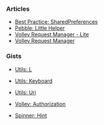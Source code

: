 ### Articles

- [Best Practice: SharedPreferences][1]
- [Pebble: Little Helper][2]
- [Volley Request Manager - Lite][3]
- [Volley Request Manager][4]

### Gists

- [Utils: L][5]
- [Utils: Keyboard][6]
- [Utils: Uri][7]
- [Volley: Authorization][8]
- [Spinner: Hint][9]
 


  [1]: https://github.com/yakivmospan/yakivmospan/blob/master/articles/android/best%20practice/Best%20Practice.%20SharedPreferences.md
  [2]: https://github.com/yakivmospan/yakivmospan/blob/master/articles/pebble/Pebble.%20Little%20Helper.md
  [3]: https://github.com/yakivmospan/yakivmospan/blob/master/articles/android/http/Volley%20Request%20Manager%20-%20Lite.md
  [4]: https://github.com/yakivmospan/yakivmospan/blob/master/articles/android/http/Volley%20Request%20Manager.md
  [5]: https://github.com/yakivmospan/yakivmospan/blob/master/gists/Utils.%20L.md
  [6]: https://github.com/yakivmospan/yakivmospan/blob/master/gists/Utils.%20Keyboard.md
  [7]: https://github.com/yakivmospan/yakivmospan/blob/master/gists/Utils.%20Uri.md
  [8]: https://github.com/yakivmospan/yakivmospan/blob/master/gists/Volley.%20Authorization.md
  [9]: https://github.com/yakivmospan/yakivmospan/edit/master/gists/Spinner.%20Hint.md

